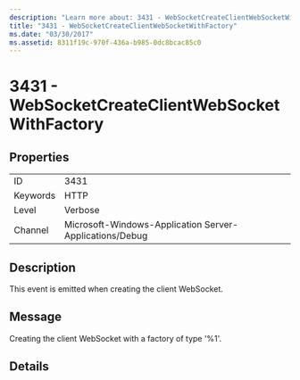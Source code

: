 ```yaml
---
description: "Learn more about: 3431 - WebSocketCreateClientWebSocketWithFactory"
title: "3431 - WebSocketCreateClientWebSocketWithFactory"
ms.date: "03/30/2017"
ms.assetid: 8311f19c-970f-436a-b985-0dc8bcac85c0
---
```

# 3431 - WebSocketCreateClientWebSocketWithFactory

## Properties  
  
|||  
|-|-|  
|ID|3431|  
|Keywords|HTTP|  
|Level|Verbose|  
|Channel|Microsoft-Windows-Application Server-Applications/Debug|  
  
## Description  

 This event is emitted when creating the client WebSocket.  
  
## Message  

 Creating the client WebSocket with a factory of type '%1'.  
  
## Details

